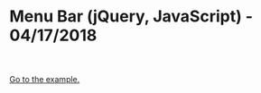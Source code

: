 <h1>Menu Bar (jQuery, JavaScript) - 04/17/2018</h1>
<br>
<br><a href="http://api.smartcodingsystem.com/web/menu_bar.php" target="_blank">Go to the example.</a>